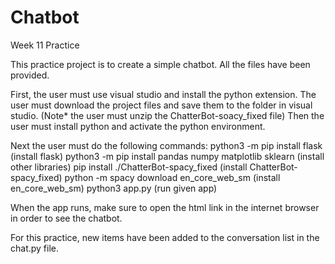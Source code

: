 # Chatbot
Week 11 Practice 


This practice project is to create a simple chatbot. All the files have been provided.

First, the user must use visual studio and install the python extension. The user must download the project files and save them to the folder in visual studio. (Note* the user must unzip the ChatterBot-soacy_fixed file) Then the user must install python and activate the python environment. 

Next the user must do the following commands: 
python3 -m pip install flask (install flask)
python3 -m pip install pandas numpy matplotlib sklearn (install other libraries)
pip install ./ChatterBot-spacy_fixed (install ChatterBot-spacy_fixed)
python -m spacy download en_core_web_sm (install en_core_web_sm)
python3 app.py (run given app) 

When the app runs, make sure to open the html link in the internet browser in order to see the chatbot. 


For this practice, new items have been added to the conversation list in the chat.py file. 
